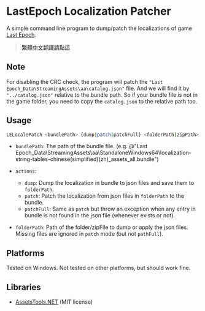 # LastEpoch Localization Patcher

A simple command line program to dump/patch the localizations of game [Last Epoch](https://store.steampowered.com/app/899770).
> [繁體中文翻譯請點這](https://forum.gamer.com.tw/Co.php?bsn=35693&sn=2598)

## Note

For disabling the CRC check, the program will patch the `"Last Epoch_Data\StreamingAssets\aa\catalog.json"` file.
And we will find it by `"../catalog.json"` relative to the bundle path.
So if your bundle file is not in the game folder, you need to copy the `catalog.json` to the relative path too.

## Usage

```sh
LELocalePatch <bundlePath> {dump|patch|patchFull} <folderPath|zipPath>
```

- `bundlePath`: The path of the bundle file.
	(e.g. @"Last Epoch_Data\StreamingAssets\aa\StandaloneWindows64\localization-string-tables-chinese(simplified)(zh)_assets_all.bundle")

- `actions`:
	- `dump`: Dump the localization in bundle to json files and save them to `folderPath`.
	- `patch`: Patch the localization from json files in `folderPath` to the bundle.
	- `patchFull`: Same as `patch` but throw an exception when any entry in bundle is not found in the json file (whenever exists or not).

- `folderPath`: Path of the folder/zipFile to dump or apply the json files. Missing files are ignored in `patch` mode (but not `pathFull`).

## Platforms

Tested on Windows.
Not tested on other platforms, but should work fine.

## Libraries

- [AssetsTools.NET](https://github.com/nesrak1/AssetsTools.NET) (MIT license)